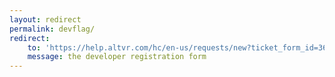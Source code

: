 ```yaml
---
layout: redirect
permalink: devflag/
redirect:
    to: 'https://help.altvr.com/hc/en-us/requests/new?ticket_form_id=360000180954'
    message: the developer registration form
---
```

